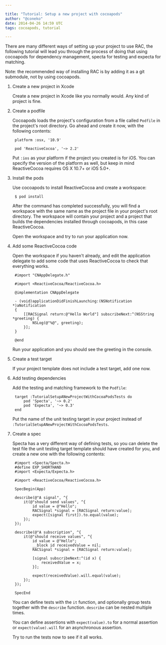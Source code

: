 ```yaml
---

title: "Tutorial: Setup a new project with cocoapods"
author: "@coneko"
date: 2014-04-26 14:59 UTC
tags: cocoapods, tutorial

---
```


There are many different ways of setting up your project to use RAC, the following tutorial will lead you through the process of doing that using cocoapods for dependency management, specta for testing and expecta for matching.

Note: the recommended way of installing RAC is by adding it as a git submodule, not by using cocoapods.

1. Create a new project in Xcode

	Create a new project in Xcode like you normally would. Any kind of project is fine.

2. Create a podfile

	Cocoapods loads the project's configuration from a file called `Podfile` in the project's root directory.
	Go ahead and create it now, with the following contents:

		platform :osx, '10.9'

		pod 'ReactiveCocoa', '~> 2.2'

	Put `:ios` as your platform if the project you created is for iOS. You can specify the version of the platform as well, but keep in mind ReactiveCocoa requires OS X 10.7+ or iOS 5.0+.

3. Install the pods

	Use cocoapods to install ReactiveCocoa and create a workspace:

		$ pod install
	
	After the command has completed successfully, you will find a workspace with the same name as the project file in your project's root directory. The workspace will contain your project and a project that builds the dependencies installed through cocoapods, in this case ReactiveCocoa.
	
	Open the workspace and try to run your application now.

4. Add some ReactiveCocoa code

	Open the workspace if you haven't already, and edit the application delegate to add some code that uses ReactiveCocoa to check that everything works.

		#import "CNAppDelegate.h"

		#import <ReactiveCocoa/ReactiveCocoa.h>

		@implementation CNAppDelegate

		- (void)applicationDidFinishLaunching:(NSNotification *)aNotification
		{
			[[RACSignal return:@"Hello World"] subscribeNext:^(NSString *greeting) {
				NSLog(@"%@", greeting);
			}];
		}

		@end

	Run your application and you should see the greeting in the console.
	
5. Create a test target

	If your project template does not include a test target, add one now.

6. Add testing dependencies

	Add the testing and matching framework to the `Podfile`:
	
		target :TutorialSetupANewProjectWithCocoaPodsTests do
			pod 'Specta', '~> 0.2'
			pod 'Expecta', '~> 0.3'
		end
		
	Put the name of the unit testing target in your project instead of `:TutorialSetupANewProjectWithCocoaPodsTests`.
	
7. Create a spec

	Specta has a very different way of defining tests, so you can delete the test file the unit testing target template should have created for you, and create a new one with the following contents:
	
		#import <Specta/Specta.h>
		#define EXP_SHORTHAND
		#import <Expecta/Expecta.h>

		#import <ReactiveCocoa/ReactiveCocoa.h>

		SpecBegin(App)

		describe(@"A signal", ^{
			it(@"should send values", ^{
				id value = @"Hello";
				RACSignal *signal = [RACSignal return:value];
				expect([signal first]).to.equal(value);
			});
		});

		describe(@"A subscription", ^{
			it(@"should receive values", ^{
				id value = @"Hello";
				__block id receivedValue = nil;
				RACSignal *signal = [RACSignal return:value];

				[signal subscribeNext:^(id x) {
					receivedValue = x;
				}];

				expect(receivedValue).will.equal(value);
			});
		});

		SpecEnd

	You can define tests with the `it` function, and optionally group tests together with the `describe` function. `describe` can be nested multiple times.
	
	You can define assertions with `expect(value).to` for a normal assertion or `expect(value).will` for an asynchronous assertion.
	
	Try to run the tests now to see if it all works.